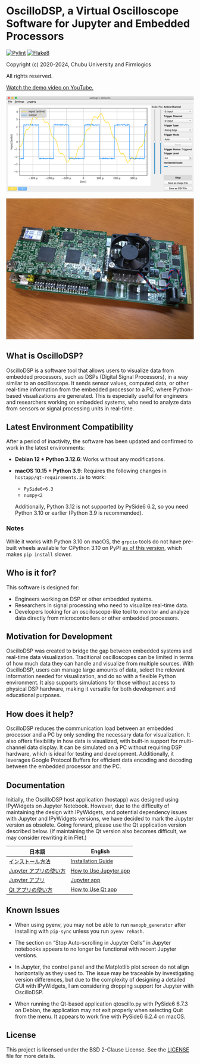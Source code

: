 # OscilloDSP, a Virtual Oscilloscope Software for Jupyter and Embedded Processors

[![Pylint](https://github.com/yokoyama-flogics/oscillodsp/actions/workflows/pylint.yml/badge.svg)](https://github.com/yokoyama-flogics/oscillodsp/actions/workflows/pylint.yml)
[![Flake8](https://github.com/yokoyama-flogics/oscillodsp/actions/workflows/flake8.yml/badge.svg)](https://github.com/yokoyama-flogics/oscillodsp/actions/workflows/flake8.yml)

Copyright (c) 2020-2024, Chubu University and Firmlogics

All rights reserved.

[Watch the demo video on YouTube.](https://www.youtube.com/watch?v=cJITVeQGVG0)

![PySide 2 app](image/pyside2_app.png)

![TI C6670 DSP EVM](image/ti_c6670_evm.jpg)

## What is OscilloDSP?

OscilloDSP is a software tool that allows users to visualize data from embedded processors, such as DSPs (Digital Signal Processors), in a way similar to an oscilloscope. It sends sensor values, computed data, or other real-time information from the embedded processor to a PC, where Python-based visualizations are generated. This is especially useful for engineers and researchers working on embedded systems, who need to analyze data from sensors or signal processing units in real-time.

## Latest Environment Compatibility

After a period of inactivity, the software has been updated and confirmed to work in the latest environments:

- **Debian 12 + Python 3.12.6**: Works without any modifications.
- **macOS 10.15 + Python 3.9**: Requires the following changes in `hostapp/qt-requirements.in` to work:

  - `PySide6<6.3`
  - `numpy<2`

  Additionally, Python 3.12 is not supported by PySide6 6.2, so you need Python 3.10 or earlier (Python 3.9 is recommended).

### Notes

While it works with Python 3.10 on macOS, the `grpcio` tools do not have pre-built wheels available for CPython 3.10 on PyPI [as of this version](https://pypi.org/project/grpcio/1.66.2/#files), which makes `pip install` slower.

## Who is it for?

This software is designed for:
- Engineers working on DSP or other embedded systems.
- Researchers in signal processing who need to visualize real-time data.
- Developers looking for an oscilloscope-like tool to monitor and analyze data directly from microcontrollers or other embedded processors.

## Motivation for Development

OscilloDSP was created to bridge the gap between embedded systems and real-time data visualization. Traditional oscilloscopes can be limited in terms of how much data they can handle and visualize from multiple sources. With OscilloDSP, users can manage large amounts of data, select the relevant information needed for visualization, and do so with a flexible Python environment. It also supports simulations for those without access to physical DSP hardware, making it versatile for both development and educational purposes.

## How does it help?

OscilloDSP reduces the communication load between an embedded processor and a PC by only sending the necessary data for visualization. It also offers flexibility in how data is visualized, with built-in support for multi-channel data display. It can be simulated on a PC without requiring DSP hardware, which is ideal for testing and development. Additionally, it leverages Google Protocol Buffers for efficient data encoding and decoding between the embedded processor and the PC.

## Documentation

Initially, the OscilloDSP host application (hostapp) was designed using IPyWidgets on Jupyter Notebook. However, due to the difficulty of maintaining the design with IPyWidgets, and potential dependency issues with Jupyter and IPyWidgets versions, we have decided to mark the Jupyter version as obsolete. Going forward, please use the Qt application version described below. (If maintaining the Qt version also becomes difficult, we may consider rewriting it in Flet.)

| 日本語 | English |
|--------|---------|
| [インストール方法](docs/installation.md) | [Installation Guide](docs/installation_en.md) |
| [Jupyter アプリの使い方](docs/usage.md) | [How to Use Jupyter app](docs/usage_en.md) |
| [Jupyter アプリ](hostapp/oscillo.ipynb) | [Jupyter app](hostapp/oscillo_en.ipynb) |
| [Qt アプリの使い方](docs/qtoscillo.md) | [How to Use Qt app](docs/qtoscillo_en.md) |

## Known Issues

- When using pyenv, you may not be able to run `nanopb_generator` after installing with `pip-sync` unless you run `pyenv rehash`.

- The section on “Stop Auto-scrolling in Jupyter Cells” in Jupyter notebooks appears to no longer be functional with recent Jupyter versions.

- In Jupyter, the control panel and the Matplotlib plot screen do not align horizontally as they used to. The issue may be traceable by investigating version differences, but due to the complexity of designing a detailed GUI with IPyWidgets, I am considering dropping support for Jupyter with OscilloDSP.

- When running the Qt-based application qtoscillo.py with PySide6 6.7.3 on Debian, the application may not exit properly when selecting Quit from the menu. It appears to work fine with PySide6 6.2.4 on macOS.

## License

This project is licensed under the BSD 2-Clause License.
See the [LICENSE](LICENSE) file for more details.
